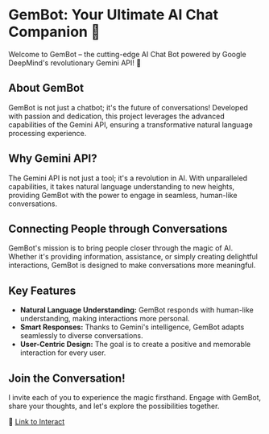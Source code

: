 # GemBot: Your Ultimate AI Chat Companion 🌟

Welcome to GemBot – the cutting-edge AI Chat Bot powered by Google DeepMind's revolutionary Gemini API! 🚀

## About GemBot

GemBot is not just a chatbot; it's the future of conversations! Developed with passion and dedication, this project leverages the advanced capabilities of the Gemini API, ensuring a transformative natural language processing experience.

## Why Gemini API?

The Gemini API is not just a tool; it's a revolution in AI. With unparalleled capabilities, it takes natural language understanding to new heights, providing GemBot with the power to engage in seamless, human-like conversations.

## Connecting People through Conversations

GemBot's mission is to bring people closer through the magic of AI. Whether it's providing information, assistance, or simply creating delightful interactions, GemBot is designed to make conversations more meaningful.

## Key Features

- **Natural Language Understanding:** GemBot responds with human-like understanding, making interactions more personal.
- **Smart Responses:** Thanks to Gemini's intelligence, GemBot adapts seamlessly to diverse conversations.
- **User-Centric Design:** The goal is to create a positive and memorable interaction for every user.

## Join the Conversation!

I invite each of you to experience the magic firsthand. Engage with GemBot, share your thoughts, and let's explore the possibilities together.

🔗 [Link to Interact](https://gemini-bot.vercel.app/)


